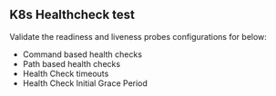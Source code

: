 ## K8s Healthcheck test
Validate the readiness and liveness probes configurations for below:

* Command based health checks
* Path based health checks
* Health Check timeouts
* Health Check Initial Grace Period